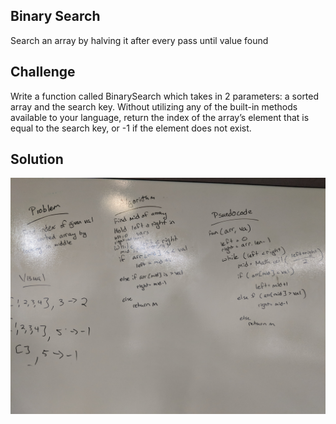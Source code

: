 ## Binary Search
Search an array by halving it after every pass until value found

## Challenge
Write a function called BinarySearch which takes in 2 parameters: a sorted array and the search key. Without utilizing any of the built-in methods available to your language, return the index of the array’s element that is equal to the search key, or -1 if the element does not exist.

## Solution
![whiteboard](https://raw.githubusercontent.com/JenCarrigan/data-structures-and-algorithms/master/%3Aassets/IMG_20181017_133431.jpg)